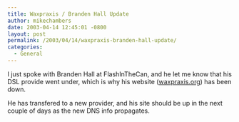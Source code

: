 ```yaml
---
title: Waxpraxis / Branden Hall Update
author: mikechambers
date: 2003-04-14 12:45:01 -0800
layout: post
permalink: /2003/04/14/waxpraxis-branden-hall-update/
categories:
  - General
---
```



I just spoke with Branden Hall at FlashInTheCan, and he let me know that his DSL provide went under, which is why his website ([waxpraxis.org][1]) has been down.

He has transfered to a new provider, and his site should be up in the next couple of days as the new DNS info propagates.

 [1]: http://www.waxpraxis.org